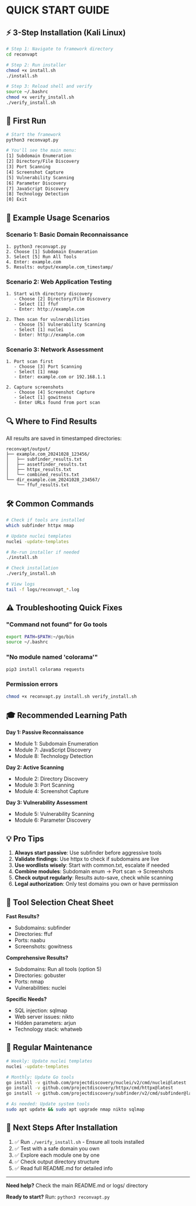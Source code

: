 # QUICK START GUIDE

## ⚡ 3-Step Installation (Kali Linux)

```bash
# Step 1: Navigate to framework directory
cd reconvapt

# Step 2: Run installer
chmod +x install.sh
./install.sh

# Step 3: Reload shell and verify
source ~/.bashrc
chmod +x verify_install.sh
./verify_install.sh
```

## 🎯 First Run

```bash
# Start the framework
python3 reconvapt.py

# You'll see the main menu:
[1] Subdomain Enumeration
[2] Directory/File Discovery
[3] Port Scanning
[4] Screenshot Capture
[5] Vulnerability Scanning
[6] Parameter Discovery
[7] JavaScript Discovery
[8] Technology Detection
[0] Exit
```

## 📝 Example Usage Scenarios

### Scenario 1: Basic Domain Reconnaissance
```
1. python3 reconvapt.py
2. Choose [1] Subdomain Enumeration
3. Select [5] Run All Tools
4. Enter: example.com
5. Results: output/example.com_timestamp/
```

### Scenario 2: Web Application Testing
```
1. Start with directory discovery
   - Choose [2] Directory/File Discovery
   - Select [1] ffuf
   - Enter: http://example.com
   
2. Then scan for vulnerabilities
   - Choose [5] Vulnerability Scanning
   - Select [1] nuclei
   - Enter: http://example.com
```

### Scenario 3: Network Assessment
```
1. Port scan first
   - Choose [3] Port Scanning
   - Select [1] nmap
   - Enter: example.com or 192.168.1.1
   
2. Capture screenshots
   - Choose [4] Screenshot Capture
   - Select [1] gowitness
   - Enter URLs found from port scan
```

## 🔍 Where to Find Results

All results are saved in timestamped directories:
```
reconvapt/output/
├── example.com_20241028_123456/
│   ├── subfinder_results.txt
│   ├── assetfinder_results.txt
│   ├── httpx_results.txt
│   └── combined_results.txt
└── dir_example.com_20241028_234567/
    └── ffuf_results.txt
```

## 🛠️ Common Commands

```bash
# Check if tools are installed
which subfinder httpx nmap

# Update nuclei templates
nuclei -update-templates

# Re-run installer if needed
./install.sh

# Check installation
./verify_install.sh

# View logs
tail -f logs/reconvapt_*.log
```

## ⚠️ Troubleshooting Quick Fixes

### "Command not found" for Go tools
```bash
export PATH=$PATH:~/go/bin
source ~/.bashrc
```

### "No module named 'colorama'"
```bash
pip3 install colorama requests
```

### Permission errors
```bash
chmod +x reconvapt.py install.sh verify_install.sh
```

## 🎓 Recommended Learning Path

**Day 1: Passive Reconnaissance**
- Module 1: Subdomain Enumeration
- Module 7: JavaScript Discovery
- Module 8: Technology Detection

**Day 2: Active Scanning**
- Module 2: Directory Discovery
- Module 3: Port Scanning
- Module 4: Screenshot Capture

**Day 3: Vulnerability Assessment**
- Module 5: Vulnerability Scanning
- Module 6: Parameter Discovery

## 💡 Pro Tips

1. **Always start passive**: Use subfinder before aggressive tools
2. **Validate findings**: Use httpx to check if subdomains are live
3. **Use wordlists wisely**: Start with common.txt, escalate if needed
4. **Combine modules**: Subdomain enum → Port scan → Screenshots
5. **Check output regularly**: Results auto-save, check while scanning
6. **Legal authorization**: Only test domains you own or have permission

## 📱 Tool Selection Cheat Sheet

**Fast Results?**
- Subdomains: subfinder
- Directories: ffuf
- Ports: naabu
- Screenshots: gowitness

**Comprehensive Results?**
- Subdomains: Run all tools (option 5)
- Directories: gobuster
- Ports: nmap
- Vulnerabilities: nuclei

**Specific Needs?**
- SQL injection: sqlmap
- Web server issues: nikto
- Hidden parameters: arjun
- Technology stack: whatweb

## 🔄 Regular Maintenance

```bash
# Weekly: Update nuclei templates
nuclei -update-templates

# Monthly: Update Go tools
go install -v github.com/projectdiscovery/nuclei/v2/cmd/nuclei@latest
go install -v github.com/projectdiscovery/httpx/cmd/httpx@latest
go install -v github.com/projectdiscovery/subfinder/v2/cmd/subfinder@latest

# As needed: Update system tools
sudo apt update && sudo apt upgrade nmap nikto sqlmap
```

## 🎯 Next Steps After Installation

1. ✅ Run `./verify_install.sh` - Ensure all tools installed
2. ✅ Test with a safe domain you own
3. ✅ Explore each module one by one
4. ✅ Check output directory structure
5. ✅ Read full README.md for detailed info

---

**Need help?** Check the main README.md or logs/ directory

**Ready to start?** Run: `python3 reconvapt.py`
